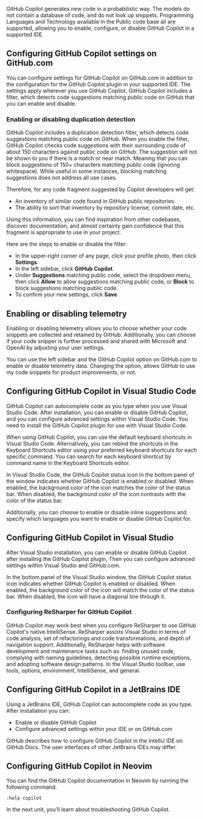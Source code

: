 GitHub Copilot generates new code in a probabilistic way. The models do not contain a database of code, and do not look up snippets. Programming Languages and Technology available in the Public code base all are supported, allowing you to enable, configure, or disable GitHub Copilot in a supported IDE.

## Configuring GitHub Copilot settings on GitHub.com

You can configure settings for GitHub Copilot on GitHub.com in addition to the configuration for the GitHub Copilot plugin in your supported IDE. The settings apply wherever you use GitHub Copilot. GitHub Copilot includes a filter, which detects code suggestions matching public code on GitHub that you can enable and disable.

### Enabling or disabling duplication detection

GitHub Copilot includes a duplication detection filter, which detects code suggestions matching public code on GitHub. When you enable the filter, GitHub Copilot checks code suggestions with their surrounding code of about 150 characters against public code on GitHub. The suggestion will not be shown to you if there is a match or near match. Meaning that you can block suggestions of 150+ characters matching public code (ignoring whitespace). While useful in some instances, blocking matching suggestions does not address all use cases.

Therefore, for any code fragment suggested by Copilot developers will get:

- An inventory of similar code found in GitHub public repositories.
- The ability to sort that inventory by repository license, commit date, etc.

Using this information, you can find inspiration from other codebases, discover documentation, and almost certainly gain confidence that this fragment is appropriate to use in your project.

Here are the steps to enable or disable the filter:

- In the upper-right corner of any page, click your profile photo, then click **Settings**.
- In the left sidebar, click **GitHub Copilot**.
- Under **Suggestions** matching public code, select the dropdown menu, then click **Allow** to allow suggestions matching public code, or **Block** to block suggestions matching public code.
- To confirm your new settings, click **Save**.

## Enabling or disabling telemetry

Enabling or disabling telemetry allows you to choose whether your code snippets are collected and retained by GitHub. Additionally, you can choose if your code snipper is further processed and shared with Microsoft and OpenAI by adjusting your user settings.

<!-- Use the, Allow GitHub to use my code, image... https://docs.github.com/en/copilot/configuring-github-copilot/configuring-github-copilot-in-visual-studio-code#enabling-or-disabling-telemetry -->

You can use the left sidebar and the GitHub Copilot option on GitHub.com to enable or disable telemetry data. Changing the option, allows GitHub to use my code snippets for product improvements, or not.

## Configuring GitHub Copilot in Visual Studio Code

GitHub Copilot can autocomplete code as you type when you use Visual Studio Code. After installation, you can enable or disable GitHub Copilot, and you can configure advanced settings within Visual Studio Code.  You need to install the GitHub Copilot plugin for use with Visual Studio Code.

When using GitHub Copilot, you can use the default keyboard shortcuts in Visual Studio Code. Alternatively, you can rebind the shortcuts in the Keyboard Shortcuts editor using your preferred keyboard shortcuts for each specific command. You can search for each keyboard shortcut by command name in the Keyboard Shortcuts editor.

In Visual Studio Code, the GitHub Copilot status icon in the bottom panel of the window indicates whether GitHub Copilot is enabled or disabled. When enabled, the background color of the icon matches the color of the status bar. When disabled, the background color of the icon contrasts with the color of the status bar.

<!-- Add image from here, https://docs.github.com/en/copilot/configuring-github-copilot/configuring-github-copilot-in-visual-studio-code#enabling-or-disabling-github-copilot -->

Additionally, you can choose to enable or disable inline suggestions and specify which languages you want to enable or disable GitHub Copilot for.

## Configuring GitHub Copilot in Visual Studio

After Visual Studio installation, you can enable or disable GitHub Copilot after installing the GitHub Copilot plugin, Then you can configure advanced settings within Visual Studio and GitHub.com.

In the bottom panel of the Visual Studio window, the GitHub Copilot status icon indicates whether GitHub Copilot is enabled or disabled. When enabled, the background color of the icon will match the color of the status bar. When disabled, the icon will have a diagonal line through it.

<!-- add image, https://docs.github.com/en/copilot/configuring-github-copilot/configuring-github-copilot-in-visual-studio#enabling-or-disabling-github-copilot -->

### Configuring ReSharper for GitHub Copilot

GitHub Copilot may work best when you configure ReSharper to use GitHub Copilot's native IntelliSense. ReSharper assists Visual Studio in terms of code analysis, set of refactorings and code transformations, and depth of navigation support. Additionally, ReSharper helps with software development and maintenance tasks such as: finding unused code, complying with naming guidelines, detecting possible runtime exceptions, and adopting software design patterns. In the Visual Studio toolbar, use tools, options, environment, IntelliSense, and general.

## Configuring GitHub Copilot in a JetBrains IDE

Using a JetBrains IDE, GitHub Copilot can autocomplete code as you type. After installation you can:

- Enable or disable GitHub Copilot
- Configure advanced settings within your IDE or on GitHub.com

GitHub describes how to configure GitHub Copilot in the IntelliJ IDE on GitHub Docs. The user interfaces of other JetBrains IDEs may differ.

## Configuring GitHub Copilot in Neovim

You can find the GitHub Copilot documentation in Neovim by running the following command.

`:help copilot`

In the next unit, you’ll learn about troubleshooting GitHub Copilot.

<!-- Do not add a unit summary or references/links -->
